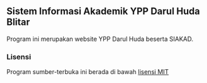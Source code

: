 ## Sistem Informasi Akademik YPP Darul Huda Blitar

Program ini merupakan website YPP Darul Huda beserta SIAKAD.

### Lisensi

Program sumber-terbuka ini berada di bawah [lisensi MIT](http://opensource.org/licenses/MIT)